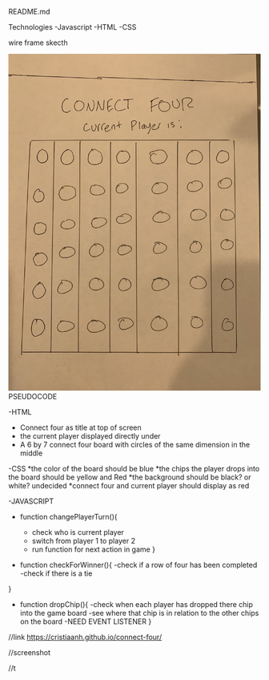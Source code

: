README.md




<title>CONNECT FOUR</title>

Technologies
-Javascript
-HTML
-CSS

wire frame skecth 

![wire frame sketch](wireframe.JPG)
PSEUDOCODE

-HTML
* Connect four as title at top of screen
* the current player displayed directly under
* A 6 by 7 connect four board with circles of the same dimension in the middle


-CSS
*the color of the board should be blue
*the chips the player drops into the board should be yellow and Red 
*the background should be black? or white? undecided
*connect four and current player should display as red 


-JAVASCRIPT
* function changePlayerTurn(){
    - check who is current player
    - switch from player 1 to player 2
    - run function for next action in game
  }

* function checkForWinner(){
    -check if a row of four has been completed
    -check if there is a tie

}

* function dropChip(){
    -check when each player has dropped there chip into the game board
    -see where that chip is in relation to the other chips on the board
    -NEED EVENT LISTENER
}

//link
https://cristiaanh.github.io/connect-four/

//screenshot

//t